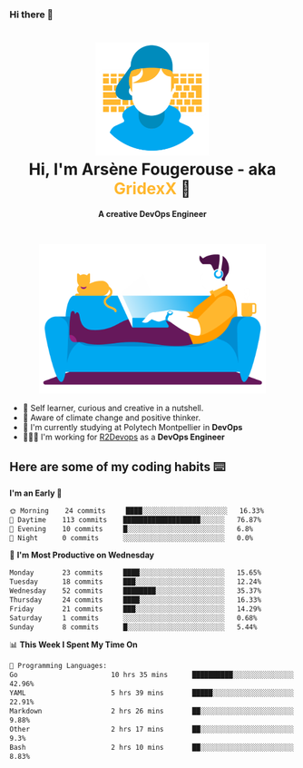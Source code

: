 ### Hi there 👋

<!--
**GridexX/gridexx** is a ✨ _special_ ✨ repository because its `README.md` (this file) appears on your GitHub profile.

Here are some ideas to get you started:

- 🔭 I’m currently working on ...
- 🌱 I’m currently learning ...
- 👯 I’m looking to collaborate on ...
- 🤔 I’m looking for help with ...
- 💬 Ask me about ...
- 📫 How to reach me: ...
- 😄 Pronouns: ...
- ⚡ Fun fact: ...
-->


<!-- Header -->
<h1 align="center">
  <img src="./images/user_profile.png" width="200">
  <br>
  Hi, I'm Arsène Fougerouse - aka <span style="color:#ffb72e">GridexX</span> 👋
</h1>


<p align="center">
  <b>A creative DevOps Engineer </b>
</p>
<br/>
<p align="center">
  <img src="./images/man_couch.png" width="400">
</p>

- 🎨 Self learner, curious and creative in a nutshell. 
- 🌱 Aware of climate change and positive thinker.
- 📕 I'm currently studying at Polytech Montpellier in **DevOps**
- 👨🏻‍💻 I'm working for [R2Devops](https://r2devops.io) as a **DevOps Engineer**


## Here are some of my coding habits ⌨️

<!-- Add a section about tech and Ops stack
  Like this one : https://github.com/Xanthus58#-tech-stack
-->
<!--START_SECTION:waka-->
**I'm an Early 🐤** 

```text
🌞 Morning    24 commits     ████░░░░░░░░░░░░░░░░░░░░░   16.33% 
🌆 Daytime    113 commits    ███████████████████░░░░░░   76.87% 
🌃 Evening    10 commits     █░░░░░░░░░░░░░░░░░░░░░░░░   6.8% 
🌙 Night      0 commits      ░░░░░░░░░░░░░░░░░░░░░░░░░   0.0%

```
📅 **I'm Most Productive on Wednesday** 

```text
Monday       23 commits     ████░░░░░░░░░░░░░░░░░░░░░   15.65% 
Tuesday      18 commits     ███░░░░░░░░░░░░░░░░░░░░░░   12.24% 
Wednesday    52 commits     ████████░░░░░░░░░░░░░░░░░   35.37% 
Thursday     24 commits     ████░░░░░░░░░░░░░░░░░░░░░   16.33% 
Friday       21 commits     ███░░░░░░░░░░░░░░░░░░░░░░   14.29% 
Saturday     1 commits      ░░░░░░░░░░░░░░░░░░░░░░░░░   0.68% 
Sunday       8 commits      █░░░░░░░░░░░░░░░░░░░░░░░░   5.44%

```


📊 **This Week I Spent My Time On** 

```text
💬 Programming Languages: 
Go                       10 hrs 35 mins      ██████████░░░░░░░░░░░░░░░   42.96% 
YAML                     5 hrs 39 mins       █████░░░░░░░░░░░░░░░░░░░░   22.91% 
Markdown                 2 hrs 26 mins       ██░░░░░░░░░░░░░░░░░░░░░░░   9.88% 
Other                    2 hrs 17 mins       ██░░░░░░░░░░░░░░░░░░░░░░░   9.3% 
Bash                     2 hrs 10 mins       ██░░░░░░░░░░░░░░░░░░░░░░░   8.83%

```


<!--END_SECTION:waka-->
